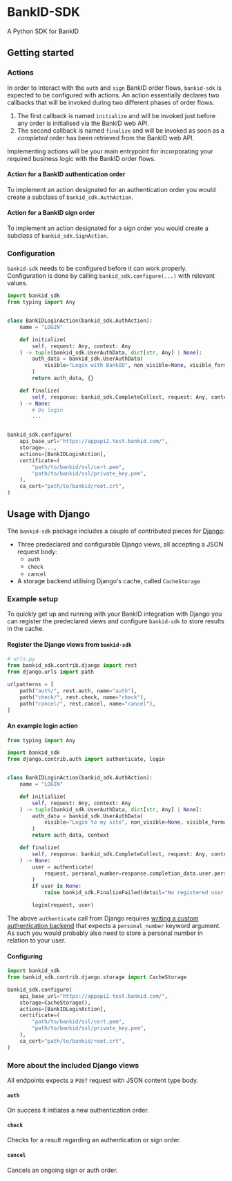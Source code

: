 # BankID-SDK

A Python SDK for BankID

## Getting started

### Actions

In order to interact with the `auth` and `sign` BankID order flows, `bankid-sdk`
is expected to be configured with actions. An action essentially declares two
callbacks that will be invoked during two different phases of order flows.

1. The first callback is named `initialize` and will be invoked just before any
  order is initialised via the BankID web API.
2. The second callback is named `finalize` and will be invoked as soon as a
  _completed_ order has been retrieved from the BankID web API.

Implementing actions will be your main entrypoint for incorporating your
required business logic with the BankID order flows.

#### Action for a BankID authentication order

To implement an action designated for an authentication order you would create a
subclass of `bankid_sdk.AuthAction`.

#### Action for a BankID sign order

To implement an action designated for a sign order you would create a subclass
of `bankid_sdk.SignAction`.

### Configuration

`bankid-sdk` needs to be configured before it can work properly. Configuration
is done by calling `bankid_sdk.configure(...)` with relevant values.

```python
import bankid_sdk
from typing import Any


class BankIDLoginAction(bankid_sdk.AuthAction):
    name = "LOGIN"

    def initialize(
        self, request: Any, context: Any
    ) -> tuple[bankid_sdk.UserAuthData, dict[str, Any] | None]:
        auth_data = bankid_sdk.UserAuthData(
            visible="Login with BankID", non_visible=None, visible_format=None
        )
        return auth_data, {}

    def finalize(
        self, response: bankid_sdk.CompleteCollect, request: Any, context: Any
    ) -> None:
        # Do login
        ...


bankid_sdk.configure(
    api_base_url="https://appapi2.test.bankid.com/",
    storage=...,
    actions=[BankIDLoginAction],
    certificate=(
        "path/to/bankid/ssl/cert.pem",
        "path/to/bankid/ssl/private_key.pem",
    ),
    ca_cert="path/to/bankid/root.crt",
)
```

## Usage with Django

The `bankid-sdk` package includes a couple of contributed pieces for
[Django](https://docs.djangoproject.com/):

- Three predeclared and configurable Django views, all accepting a JSON request body:
  - `auth`
  - `check`
  - `cancel`
- A storage backend utilising Django's cache, called `CacheStorage`

### Example setup

To quickly get up and running with your BankID integration with Django you can register
the predeclared views and configure `bankid-sdk` to store results in the cache.

#### Register the Django views from `bankid-sdk`

```python
# urls.py
from bankid_sdk.contrib.django import rest
from django.urls import path

urlpatterns = [
    path("auth/", rest.auth, name="auth"),
    path("check/", rest.check, name="check"),
    path("cancel/", rest.cancel, name="cancel"),
]
```

#### An example login action

```python
from typing import Any

import bankid_sdk
from django.contrib.auth import authenticate, login


class BankIDLoginAction(bankid_sdk.AuthAction):
    name = "LOGIN"

    def initialize(
        self, request: Any, context: Any
    ) -> tuple[bankid_sdk.UserAuthData, dict[str, Any] | None]:
        auth_data = bankid_sdk.UserAuthData(
            visible="Login to my site", non_visible=None, visible_format=None
        )
        return auth_data, context

    def finalize(
        self, response: bankid_sdk.CompleteCollect, request: Any, context: Any
    ) -> None:
        user = authenticate(
            request, personal_number=response.completion_data.user.personal_number
        )
        if user is None:
            raise bankid_sdk.FinalizeFailed(detail="No registered user found")

        login(request, user)
```

The above `authenticate` call from Django requires [writing a custom
authentication backend](https://docs.djangoproject.com/en/dev/topics/auth/customizing/#writing-an-authentication-backend)
that expects a `personal_number` keyword argument. As such you would probably
also need to store a personal number in relation to your user.

#### Configuring

```python
import bankid_sdk
from bankid_sdk.contrib.django.storage import CacheStorage

bankid_sdk.configure(
    api_base_url="https://appapi2.test.bankid.com/",
    storage=CacheStorage(),
    actions=[BankIDLoginAction],
    certificate=(
        "path/to/bankid/ssl/cert.pem",
        "path/to/bankid/ssl/private_key.pem",
    ),
    ca_cert="path/to/bankid/root.crt",
)
```

### More about the included Django views

All endpoints expects a `POST` request with JSON content type body.

#### `auth`

On success it initiates a new authentication order.

#### `check`

Checks for a result regarding an authentication or sign order.

#### `cancel`

Cancels an ongoing sign or auth order.
